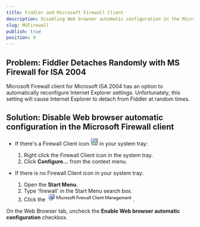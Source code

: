 ```yaml
---
title: Fiddler and Microsoft Firewall Client
description: Disabling Web browser automatic configuration in the Microsoft Firewall client
slug: MSFirewall
publish: true
position: 9
---
```


Problem: Fiddler Detaches Randomly with MS Firewall for ISA 2004
----------------------------------------------------------------

Microsoft Firewall client for Microsoft ISA 2004 has an option to automatically reconfigure Internet Explorer settings. Unfortunately, this setting will cause Internet Explorer to detach from Fiddler at random times. 

Solution: Disable Web browser automatic configuration in the Microsoft Firewall client
--------------------------------------------------------------------------------------

+ If there's a Firewall Client icon ![Firewall Client][1]  in your system tray:
	1. Right click the Firewall Client icon in the system tray.
	2. Click **Configure...** from the context menu.

+ If there is no Firewall Client icon in your system tray:
	1. Open the **Start Menu**.
	2. Type 'firewall' in the Start Menu search box.
	3. Click the ![Firewall Client Management icon][2].

On the Web Browser tab, uncheck the **Enable Web browser automatic configuration** checkbox.

[1]: ../../images/MSFirewall/FirewallIcon.png
[2]: ../../images/MSFirewall/FirewallClient.png
